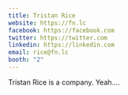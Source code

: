 ```yaml
---
title: Tristan Rice
website: https://fn.lc
facebook: https://facebook.com
twitter: https://twitter.com
linkedin: https://linkedin.com
email: rice@fn.lc
booth: "2"
---
```


Tristan Rice is a company. Yeah....

